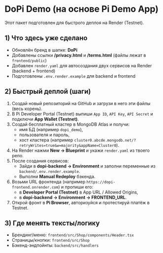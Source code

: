 # DoPi Demo (на основе Pi Demo App)

Этот пакет подготовлен для быстрого деплоя на Render (Testnet).

## 1) Что здесь уже сделано
- Обновлён бренд в шапке: **DoPi**
- Добавлены ссылки **/privacy.html** и **/terms.html** (файлы лежат в `frontend/public`)
- Добавлен `render.yaml` для автосоздания двух сервисов на Render (backend + frontend)
- Подготовлены `.env.render.example` для backend и frontend

## 2) Быстрый деплой (шаги)
1. Создай новый репозиторий на GitHub и загрузи в него эти файлы (весь корень).
2. В Pi Developer Portal (Testnet) выпиши `App ID`, `API Key`, `API Secret` и подключи **App Wallet (Testnet)**.
3. Создай бесплатный кластер в MongoDB Atlas и получи:
   - имя БД (например `dopi_demo`),
   - пользователя и пароль,
   - хост кластера (например `cluster0.abcde.mongodb.net/?retryWrites=true&w=majority&appName=Cluster0`).
4. На Render нажми **New → Blueprint** и укажи `render.yaml` из твоего репо.
5. После создания сервисов:
   - Зайди в **dopi-backend → Environment** и заполни переменные из `backend/.env.render.example`.
   - Выполни **Manual Redeploy** бэкенда.
6. Возьми URL фронтенда (например `https://dopi-frontend.onrender.com`) и пропиши его:
   - в **Developer Portal (Testnet)** в App URL / Allowed Origins,
   - в **dopi-backend → Environment → FRONTEND_URL**.
7. Открой фронт в **Pi Browser**, авторизуйся и протестируй платёж в Testnet.

## 3) Где менять тексты/логику
- Брендинг/меню: `frontend/src/Shop/components/Header.tsx`
- Страницы/кнопки: `frontend/src/Shop`
- Бэкенд-эндпойнты: `backend/src/handlers`
